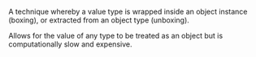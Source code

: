 A technique whereby a value type is wrapped inside an object instance (boxing), or extracted from an object type (unboxing).

Allows for the value of any type to be treated as an object but is computationally slow and expensive.